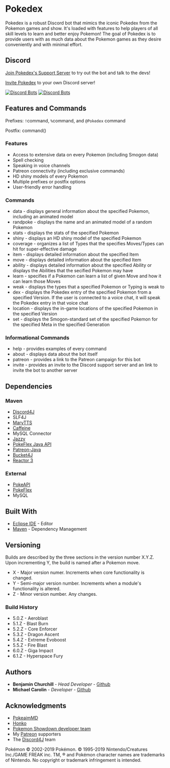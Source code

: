 # Pokedex

Pokedex is a robust Discord bot that mimics the iconic Pokedex from the Pokemon games and show. It's loaded with features to help players of all skill levels to learn and better enjoy Pokemon! The goal of Pokedex is to provide users with as much data about the Pokemon games as they desire conveniently and with minimal effort.

## Discord
[Join Pokedex's Support Server](https://discord.gg/D5CfFkN) to try out the bot and talk to the devs!

[Invite Pokedex](https://discordapp.com/oauth2/authorize?client_id=206147222746824704&scope=bot&permissions=2165760) to your own Discord server!

[![Discord Bots](https://discordbots.org/api/widget/status/206147275775279104.svg)](https://discordbots.org/bot/206147275775279104) [![Discord Bots](https://discordbots.org/api/widget/servers/206147275775279104.svg)](https://discordbots.org/bot/206147275775279104)
 
## Features and Commands
Prefixes: `!`command, `%`command, and `@Pokedex` command

Postfix: command()

### Features
* Access to extensive data on every Pokemon (including Smogon data)
* Spell checking
* Speaking in voice channels
* Patreon connectivity (including exclusive commands)
* HD shiny models of every Pokemon
* Multiple prefixes or postfix options
* User-friendly error handling

### Commands
* data - displays general information about the specified Pokemon, including an animated model
* randpoke - displays the name and an animated model of a random Pokemon
* stats - displays the stats of the specified Pokemon
* shiny - displays an HD shiny model of the specified Pokemon
* coverage - organizes a list of Types that the specifies Moves/Types can hit for super-effective damage
* item - displays detailed information about the specified Item
* move - displays detailed information about the specified Item
* ability - displays detailed information about the specified Ability or displays the Abilities that the secified Pokemon may have
* learn - specifies if a Pokemon can learn a list of given Move and how it can learn those Moves
* weak - displays the types that a specified Pokemon or Typing is weak to
* dex - displays the Pokedex entry of the specified Pokemon from a specified Version. If the user is connected to a voice chat, it will speak the Pokedex entry in that voice chat
* location - displays the in-game locations of the specified Pokemon in the specified Version 
* set - displays the Smogon-standard set of the specified Pokemon for the specified Meta in the specified Generation

### Informational Commands
* help - provides examples of every command
* about - displays data about the bot itself
* patreon - provides a link to the Patreon campaign for this bot
* invite - provides an invite to the Discord support server and an link to invite the bot to another server

## Dependencies

### Maven
* [Discord4J](https://github.com/Discord4J/Discord4J)
* SLF4J
* [MaryTTS](https://github.com/marytts/marytts)
* [Caffeine](https://github.com/ben-manes/caffeine)
* MySQL Connector
* [Jazzy](https://mvnrepository.com/artifact/net.sf.jazzy/jazzy)
* [PokeFlex Java API](https://github.com/SirSkaro/Java-PokeFlex-API)
* [Patreon-Java](https://github.com/Patreon/patreon-java)
* [Bucket4J](https://github.com/vladimir-bukhtoyarov/bucket4j)
* [Reactor 3](https://projectreactor.io/)

### External
* [PokeAPI](https://github.com/PokeAPI/pokeapi)
* [PokeFlex](https://github.com/mpcarolin/PokeFlex)
* MySQL

## Built With

* [Eclipse IDE](https://www.eclipse.org/) - Editor
* [Maven](https://maven.apache.org/) - Dependency Management

## Versioning

Builds are described by the three sections in the version number X.Y.Z. Upon incrementing Y, the build is named after a Pokemon move.
* X - Major version numer. Increments when core functionality is changed.
* Y - Semi-major version number. Increments when a module's functionality is altered.
* Z - Minor version number. Any changes.

### Build History
* 5.0.Z - Aeroblast
* 5.1.Z - Blast Burn
* 5.2.Z - Core Enforcer
* 5.3.Z - Dragon Ascent
* 5.4.Z - Extreme Evoboost
* 5.5.Z - Fire Blast
* 6.0.Z - Giga Impact
* 6.1.Z - Hyperspace Fury

## Authors

* **Benjamin Churchill** - *Head Developer* - [Github](https://github.com/SirSkaro)
* **Michael Carolin** - *Developer* - [Github](https://github.com/mpcarolin)

## Acknowledgments

* [PokeaimMD](https://www.youtube.com/channel/UCbXuFrNGSKcmZY_5DwYz4Ew)
* [Honko](https://github.com/Honko)
* [Pokemon Showdown developer team](https://github.com/Zarel/Pokemon-Showdown)
* My [Patreon](https://www.patreon.com/sirskaro) supporters
* The [Discord4J](https://github.com/Discord4J/Discord4J) team

Pokémon © 2002-2019 Pokémon. © 1995-2019 Nintendo/Creatures Inc./GAME FREAK inc. TM, ® and Pokémon character names are trademarks of Nintendo. No copyright or trademark infringement is intended.
